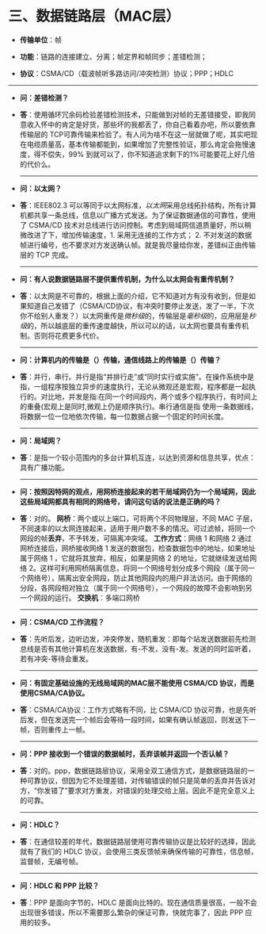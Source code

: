 # 三、数据链路层（MAC层）

* **传输单位**：帧

* **功能**：链路的连接建立、分离；帧定界和帧同步；差错检测；

* **协议**：CSMA/CD（载波帧听多路访问/冲突检测）协议；PPP；HDLC

****

* **问：差错检测？**

* **答**：使用循环冗余码检验差错检测技术，只能做到对帧的无差错接受，即我同意收入怀中的肯定是好货，那些坏的我都丢了，你自己看着办吧，所以要依靠传输层的 TCP可靠传输来检验了。有人问为啥不在这一层就做了呢，其实吧现在电缆质量高，基本传输都能到，如果增加了完整性验证，那么肯定会拖慢速度，得不偿失，99% 到就可以了，你不知道追求剩下的1%可能要花上好几倍的代价么。

  ****

* **问：以太网？**

* **答**：IEEE802.3 可以等同于以太网标准，*以太网*采用总线拓扑结构，所有计算机都共享一条总线，信息以广播方式发送。为了保证数据通信的可靠性，使用了 CSMA/CD 技术对总线进行访问控制。考虑到局域网信道质量好，所以稍微改进了下，增加传输速度，1. 采用无连接的工作方式； 2. 不对发送的数据帧进行编号，也不要求对方发送确认帧。就是我尽量给你发，差错纠正由传输层的 TCP 完成。

  ****

* **问：有人说数据链路层不提供重传机制，为什么以太网会有重传机制？**

* **答**：以太网是不可靠的，根据上面的介绍，它不知道对方有没有收到，但是如果知道自己发错了（CSMA/CD协议，有冲突时要停止发送，发了一半，下次你不给别人重发？）以太网重传是*微秒级*的，传输层是*毫秒级*的，应用层是*秒级*的，所以越底层的重传速度越快，所以可以的话，以太网也要具有重传机制。否则将花费更多代价。

  ****

* **问：计算机内的传输是（）传输，通信线路上的传输是（）传输？**

* **答**：并行，串行。并行是指“并排行走”或“同时实行或实施”。在操作系统中是指，一组程序按独立异步的速度执行，无论从微观还是宏观，程序都是一起执行的。对比地，并发是指:在同一个时间段内，两个或多个程序执行，有时间上的重叠(宏观上是同时,微观上仍是顺序执行)。串行通信是指 使用一条数据线，将数据一位一位地依次传输，每一位数据占据一个固定的时间长度。

  ****


* **问：局域网？**

* **答**：是指一个较小范围内的多台计算机互连，以达到资源和信息共享，优点：具有广播功能。

  ****


* **问：按照因特网的观点，用网桥连接起来的若干局域网仍为一个局域网，因此这些局域网都具有相同的网络号，请问这句话的说法是正确的吗？**

* **答**：对的。
  **网桥**：两个或以上端口，可将两个不同物理层，不同 MAC 子层，不同速率的以太网连接起来，适用于用户数不多的情况。可过滤帧，将同一个网段的帧**丢弃**，不予转发，可隔离冲突域。
  **工作方式**：网络 1 和网络 2 通过网桥连接后，网桥接收网络 1 发送的数据包，检查数据包中的地址，如果地址属于网络 1 ，它就将其放弃，相反，如果是网络 2 的地址，它就继续发送给网络 2。这样可利用网桥隔离信息，将同一个网络号划分成多个网段（属于同一个网络号），隔离出安全网段，防止其他网段内的用户非法访问。由于网络的分段，各网段相对独立（属于同一个网络号），一个网段的故障不会影响到另一个网段的运行。
  **交换机**：多端口网桥

  ****


* **问：CSMA/CD 工作流程？**

* **答**：先听后发，边听边发，冲突停发，随机重发：即每个站发送数据前先检测总线是否有其他计算机在发送数据，有-不发，没有-发。发送的同时监听着，若有冲突-等待会重发。

  ****

* **问：有固定基础设施的无线局域网的MAC层不能使用 CSMA/CD 协议，而是使用CSMA/CA协议。**

* **答**：CSMA/CA协议：工作方式略有不同，比 CSMA/CD 协议可靠，也是先听后发，但在发送完一个帧后会等待一段时间，如果有确认帧返回，则发送下一帧，否则重传上一帧。

  ****

* **问：PPP 接收到一个错误的数据帧时，丢弃该帧并返回一个否认帧？**

* **答**：对的。ppp，数据链路层协议，采用全双工通信方式，是数据链路层的一种可靠协议，但因为它不处理差错，对传输错误的帧只是简单的丢弃并告诉对方，“你发错了”要求对方重发，对错误的处理交给上层。因此不是完全意义上的可靠。

  ****

* **问：HDLC？**

* **答**：在通信较差的年代，数据链路层使用可靠传输协议是比较好的选择，因此就有了我们的 HDLC 协议，会使用三类反馈帧来确保传输的可靠性，信息帧，监督帧，无编号帧。

  ****

* **问：HDLC 和 PPP 比较？**

* **答**：PPP 是面向字节的，HDLC 是面向比特的。现在通信质量很高，一般不会出现很多错误，所以不需要那么繁杂的保证可靠，快就完事了，因此 PPP 应用的较多。

